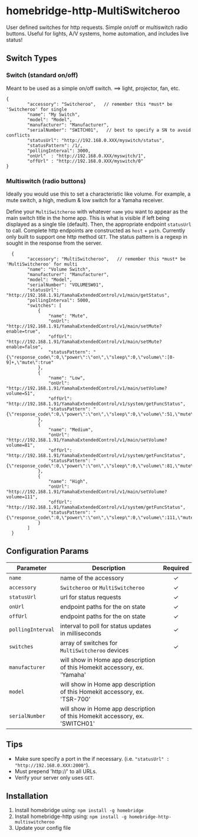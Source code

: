 # homebridge-http-MultiSwitcheroo
User defined switches for http requests. Simple on/off or multiswitch radio buttons. Useful for lights, A/V systems, home automation, and includes live status!


## Switch Types

### Switch (standard on/off)
Meant to be used as a simple on/off switch. 
 ==> light, projector, fan, etc.

```
{
        "accessory": "Switcheroo",   // remember this *must* be 'Switcheroo' for single
        "name": "My Switch",
        "model": "Model",
        "manufacturer": "Manufacturer",
        "serialNumber": "SWITCH01",   // best to specify a SN to avoid conflicts
        "statusUrl": "http://192.168.0.XXX/myswitch/status",
        "statusPattern": /1/,
        "pollingInterval": 3000,
        "onUrl"  : "http://192.168.0.XXX/myswitch/1",
        "offUrl" : "http://192.168.0.XXX/myswitch/0"
}
```

### Multiswitch (radio buttons)
Ideally you would use this to set a characteristic like volume. For example, a mute switch, a high, medium & low switch for a Yamaha receiver.

Define your `MultiSwitcheroo` with whatever `name` you want to appear as the main switch title in the home app. This is what is visible if left being displayed as a single tile (default). Then, the appropriate endpoint `statusUrl` to call. Complete http endpoints are constructed as `host` + `path`.
Currently only built to support one http method `GET`. The status pattern is a regexp in sought in the response from the server.

```
  {
        "accessory": "MultiSwitcheroo",   // remember this *must* be 'MultiSwitcheroo' for multi
        "name": "Volume Switch",
        "manufacturer": "Manufacturer",
        "model": "Model",
        "serialNumber": "VOLUMESW01",
        "statusUrl": "http://192.168.1.91/YamahaExtendedControl/v1/main/getStatus",
        "pollingInterval": 5000,
        "switches": [
            {
                "name": "Mute",
                "onUrl": "http://192.168.1.91/YamahaExtendedControl/v1/main/setMute?enable=true",
                "offUrl": "http://192.168.1.91/YamahaExtendedControl/v1/main/setMute?enable=false",
                "statusPattern": "{\"response_code\":0,\"power\":\"on\",\"sleep\":0,\"volume\":[0-9]+,\"mute\":true"
            },
            {
                "name": "Low",
                "onUrl": "http://192.168.1.91/YamahaExtendedControl/v1/main/setVolume?volume=51",
                "offUrl": "http://192.168.1.91/YamahaExtendedControl/v1/system/getFuncStatus",
                "statusPattern": "{\"response_code\":0,\"power\":\"on\",\"sleep\":0,\"volume\":51,\"mute\":false"
            },
            {
                "name": "Medium",
                "onUrl": "http://192.168.1.91/YamahaExtendedControl/v1/main/setVolume?volume=81",
                "offUrl": "http://192.168.1.91/YamahaExtendedControl/v1/system/getFuncStatus",
                "statusPattern": "{\"response_code\":0,\"power\":\"on\",\"sleep\":0,\"volume\":81,\"mute\":false"
            },
            {
                "name": "High",
                "onUrl": "http://192.168.1.91/YamahaExtendedControl/v1/main/setVolume?volume=111",
                "offUrl": "http://192.168.1.91/YamahaExtendedControl/v1/system/getFuncStatus",
                "statusPattern": "{\"response_code\":0,\"power\":\"on\",\"sleep\":0,\"volume\":111,\"mute\":false"
            }
        ]
  }
```

## Configuration Params

|        Parameter       |                                     Description                                     | Required |
| -----------------------| ----------------------------------------------------------------------------------- |:--------:|
| `name`                 | name of the accessory                                                               |     ✓    |
| `accessory`            | `Switcheroo` or `MultiSwitcheroo`                                                   |     ✓    |
| `statusUrl`            | url for status requests                                                             |     ✓    |
| `onUrl`                | endpoint paths for the on state                                                     |     ✓    |
| `offUrl`               | endpoint paths for the on state                                                     |     ✓    |
| `pollingInterval`      | interval to poll for status updates in milliseconds                                 |     ✓    |
| `switches`             | array of switches for `MultiSwitcheroo` devices                                     |     ✓    |
| `manufacturer`         | will show in Home app description of this Homekit accessory, ex. 'Yamaha'           |          |
| `model`                | will show in Home app description of this Homekit accessory, ex. 'TSR-700'          |          |
| `serialNumber`         | will show in Home app description of this Homekit accessory, ex. 'SWITCH01'         |          |


## Tips

  - Make sure specify a port in the if necessary. (i.e. `"statusUrl" : "http://192.168.0.XXX:2000"`).
  - Must prepend 'http://' to all URLs.
  - Verify your server only uses `GET`.

## Installation

1. Install homebridge using: `npm install -g homebridge`
2. Install homebridge-http using: `npm install -g homebridge-http-multiswitcheroo`
3. Update your config file
